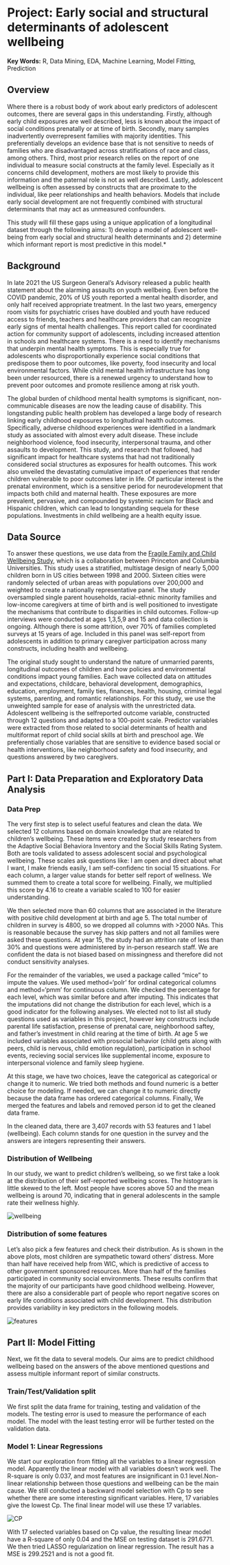 # Project: Early social and structural determinants of adolescent wellbeing
**Key Words:** R, Data Mining, EDA, Machine Learning, Model Fitting, Prediction

## Overview

Where there is a robust body of work about early predictors of adolescent outcomes, there are several gaps in this understanding. Firstly, although early child exposures are well described, less is known about the impact of social conditions prenatally or at time of birth. Secondly, many samples inadvertently overrepresent families with majority identities. This preferentially develops an evidence base that is not sensitive to needs of families who are disadvantaged across stratifications of race and class, among others. Third, most prior research relies on the report of one individual to measure social constructs at the family level. Especially as it concerns child development, mothers are most likely to provide this information and the paternal role is not as well described. Lastly, adolescent wellbeing is often assessed by constructs that are proximate to the individual, like peer relationships and health behaviors. Models that include early social development are not frequently combined with structural determinants that may act as unmeasured confounders. 

This study will fill these gaps using a unique application of a longitudinal dataset through the following aims: 1) develop a model of adolescent well-being from early social and structural health determinants and 2) determine which informant report is most predictive in this model.*


## Background

In late 2021 the US Surgeon General’s Advisory released a public health statement about the alarming assaults on youth wellbeing. Even before the COVID pandemic, 20% of US youth reported a mental health disorder, and only half received appropriate treatment. In the last two years, emergency room visits for psychiatric crises have doubled and youth have reduced access to friends, teachers and healthcare providers that can recognize early signs of mental health challenges. This report called for coordinated action for community support of adolescents, including increased attention in schools and healthcare systems. There is a need to identify mechanisms that underpin mental health symptoms. This is especially true for adolescents who disproportionally experience social conditions that predispose them to poor outcomes, like poverty, food insecurity and local environmental factors. While child mental health infrastructure has long been under resourced, there is a renewed urgency to understand how to prevent poor outcomes and promote resilience among at risk youth.

The global burden of childhood mental health symptoms is significant, non-communicable diseases are now the leading cause of disability. This longstanding public health problem has developed a large body of research linking early childhood exposures to longitudinal health outcomes. Specifically, adverse childhood experiences were identified in a landmark study as associated with almost every adult disease. These include neighborhood violence, food insecurity, interpersonal trauma, and other assaults to development. This study, and research that followed, had significant impact for healthcare systems that had not traditionally considered social structures as exposures for health outcomes. This work also unveiled the devastating cumulative impact of experiences that render children vulnerable to poor outcomes later in life. Of particular interest is the prenatal environment, which is a sensitive period for neurodevelopment that impacts both child and maternal health. These exposures are more prevalent, pervasive, and compounded by systemic racism for Black and Hispanic children, which can lead to longstanding sequela for these populations. Investments in child wellbeing are a health equity issue.


## Data Source

To answer these questions, we use data from the [Fragile Family and Child Wellbeing Study](https://fragilefamilies.princeton.edu/), which is a collaboration between Princeton and Columbia Universities. This study uses a stratified, multistage design of nearly 5,000 children born in US cities between 1998 and 2000. Sixteen cities were randomly selected of urban areas with populations over 200,000 and weighted to create a nationally representative panel. The study oversampled single parent households, racial-ethnic minority families and low-income caregivers at time of birth and is well positioned to investigate the mechanisms that contribute to disparities in child outcomes. Follow-up interviews were conducted at ages 1,3,5,9 and 15 and data collection is ongoing. Although there is some attrition, over 70% of families completed surveys at 15 years of age. Included in this panel was self-report from adolescents in addition to primary caregiver participation across many constructs, including health and wellbeing.

The original study sought to understand the nature of unmarried parents, longitudinal outcomes of children and how policies and environmental conditions impact young families. Each wave collected data on attitudes and expectations, childcare, behavioral development, demographics, education, employment, family ties, finances, health, housing, criminal legal systems, parenting, and romantic relationships. For this study, we use the unweighted sample for ease of analysis with the unrestricted data. Adolescent wellbeing is the selfreported outcome variable, constructed through 12 questions and adapted to a 100-point scale. Predictor variables were extracted from those related to social determinants of health and multiformat report of child social skills at birth and preschool age. We preferentially chose variables that are sensitive to evidence based social or health interventions, like neighborhood safety and food insecurity, and questions answered by two caregivers.


## Part I: Data Preparation and Exploratory Data Analysis

### Data Prep

The very first step is to select useful features and clean the data. We selected 12 columns based on domain knowledge that are related to children’s wellbeing. These items were created by study researchers from the Adaptive Social Behaviora Inventory and the Social Skills Rating System. Both are tools validated to assess adolescent social and psychological wellbeing. These scales ask questions like: I am open and direct about what I want, I make friends easily, I am self-confidenc tin social 15 situations. For each column, a larger value stands for better self report of wellness. We summed them to create a total score for wellbeing. Finally, we multiplied this score by 4.16 to create a variable scaled to 100 for easier understanding.

We then selected more than 60 columns that are associated in the literature with positive child development at birth and age 5. The total number of children in survey is 4800, so we dropped all columns with >2000 NAs. This is reasonable because the survey has skip patters and not all families were asked these questions. At year 15, the study had an attrition rate of less than 30% and questions were administered by in-person research staff. We are confident the data is not biased based on missingness and therefore did not conduct sensitivity analyses.

For the remainder of the variables, we used a package called “mice” to impute the values. We used method=‘polr’ for ordinal categorical columns and method=‘pmm’ for continuous column. We checked the percentage for each level, which was similar before and after imputing. This indicates that the imputations did not change the distribution for each level, which is a good indicator for the following analyses. We elected not to list all study questions used as variables in this project, however key constructs include parental life satisfaction, presense of prenatal care, neighborhood saftey, and father’s investment in child rearing at the time of birth. At age 5 we included variables associated with prosocial behavior (child gets along with peers, child is nervous, child emotion regulation), participation in school events, recieving social services like supplemental income, exposure to interpersonal violence and family sleep hygiene.

At this stage, we have two choices, leave the categorical as categorical or change it to numeric. We tried both methods and found numeric is a better choice for modeling. If needed, we can change it to numeric directly because the data frame has ordered categorical columns. Finally, We merged the features and labels and removed person id to get the cleaned data frame.

In the cleaned data, there are 3,407 records with 53 features and 1 label (wellbeing). Each column stands for one question in the survey and the answers are integers representing their answers.


### Distribution of Wellbeing

In our study, we want to predict children’s wellbeing, so we first take a look at the distribution of their self-reported wellbeing scores. The histogram is little skewed to the left. Most people have scores above 50 and the mean wellbeing is around 70, indicating that in general adolescents in the sample rate their wellness highly.

![wellbeing](https://user-images.githubusercontent.com/92217557/185974484-ff05b152-07dc-4c7b-8a93-777af6ccca1d.png)

### Distribution of some features

Let’s also pick a few features and check their distribution. As is shown in the above plots, most children are sympathetic toward others’ distress. More than half have received help from WIC, which is predictive of access to other government sponsored resources. More than half of the families participated in community social environments. These results confirm that the majority of our participants have good childhood wellbeing. However, there are also a considerable part of people who report negative scores on early life conditions associated with child development. This distribution provides variability in key predictors in the following models.

![features](https://user-images.githubusercontent.com/92217557/185974778-1cc4a91c-6abb-4c3b-9551-68d37cdd43bc.png)


## Part II: Model Fitting

Next, we fit the data to several models. Our aims are to predict childhood wellbeing based on the answers of the above mentioned questions and assess multiple informant report of similar constructs.

### Train/Test/Validation split

We first split the data frame for training, testing and validation of the models. The testing error is used to measure the performance of each model. The model with the least testing error will be further tested on the validation data.

### Model 1: Linear Regressions

We start our exploration from fitting all the variables to a linear regression model. Apparently the linear model with all variables doesn’t work well. The R-square is only 0.037, and most features are insignificant in 0.1 level.Non-linear relationship between those questions and wellbeing can be the main cause. We still conducted a backward model selection with Cp to see whether there are some interesting significant variables. Here, 17 variables give the lowest Cp. The final linear model will use these 17 variables.

![CP](https://user-images.githubusercontent.com/92217557/185976775-cf1148b3-e9ec-4e6e-b78e-f44057e5c6da.png)

With 17 selected variables based on Cp value, the resulting linear model have a R-square of only 0.04 and the MSE on testing dataset is 291.6771. We then tried LASSO regularization on linear regression. The result has a MSE is 299.2521 and is not a good fit.

